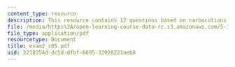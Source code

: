 ```yaml
---
content_type: resource
description: This resource contains 12 questions based on carbocations.
file: /media/https%3A/open-learning-course-data-rc.s3.amazonaws.com/5-12-organic-chemistry-i-spring-2005/3218354ddc5ddfbf669532028221aeb8_exam2_s05.pdf
file_type: application/pdf
resourcetype: Document
title: exam2_s05.pdf
uid: 3218354d-dc5d-dfbf-6695-32028221aeb8
---
```

